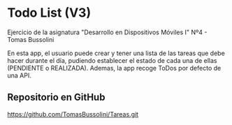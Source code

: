 # Todo List (V3)
Ejercicio de la asignatura "Desarrollo en Dispositivos Móviles I" Nº4 - Tomas Bussolini

En esta app, el usuario puede crear y tener una lista de las tareas que debe hacer durante el día, pudiendo establecer el estado de cada una de ellas (PENDIENTE o REALIZADA). Ademas, la app recoge ToDos por defecto de una API.

## Repositorio en GitHub
https://github.com/TomasBussolini/Tareas.git
